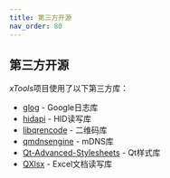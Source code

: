 ```yaml
---
title: 第三方开源
nav_order: 80
---
```


## 第三方开源

*xTools*项目使用了以下第三方库：

* [glog] - Google日志库
* [hidapi] - HID读写库
* [libqrencode] - 二维码库
* [qmdnsengine] - mDNS库
* [Qt-Advanced-Stylesheets] - Qt样式库
* [QXlsx] - Excel文档读写库

[glog]: https://github.com/google/glog
[hidapi]: https://github.com/libusb/hidapi
[libqrencode]: https://github.com/fukuchi/libqrencode
[qmdnsengine]: https://github.com/nitroshare/qmdnsengine
[Qt-Advanced-Stylesheets]: https://github.com/githubuser0xFFFF/Qt-Advanced-Stylesheets
[QXlsx]: https://github.com/QtExcel/QXlsx
